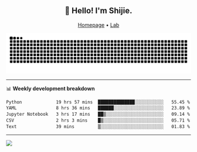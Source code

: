 <h2 align="center">👋 Hello! I'm Shijie.</h2>
<p align="center">
  <a href="https://xu-shi-jie.github.io"> Homepage</a> •
  <a href="https://onoda-lab.jp"> Lab </a>
</p>

![Snake animation](https://github.com/xu-shi-jie/xu-shi-jie/blob/output/github-snake.svg)


-------

📊 **Weekly development breakdown**
<!--START_SECTION:waka-->

```txt
Python             19 hrs 57 mins  ██████████████░░░░░░░░░░░   55.45 %
YAML               8 hrs 36 mins   ██████░░░░░░░░░░░░░░░░░░░   23.89 %
Jupyter Notebook   3 hrs 17 mins   ██▒░░░░░░░░░░░░░░░░░░░░░░   09.14 %
CSV                2 hrs 3 mins    █▒░░░░░░░░░░░░░░░░░░░░░░░   05.71 %
Text               39 mins         ▒░░░░░░░░░░░░░░░░░░░░░░░░   01.83 %
```

<!--END_SECTION:waka-->

-------
![](https://komarev.com/ghpvc/?username=xu-shi-jie&style=flat-square&color=blue) 
